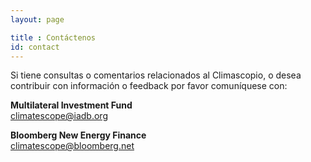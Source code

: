 ```yaml
---
layout: page

title : Contáctenos
id: contact
---
```

Si tiene consultas o comentarios relacionados al Climascopio, o desea contribuir con información o feedback por favor comuníquese con:

**Multilateral Investment Fund**  
[climatescope@iadb.org](mailto:climatescope@iadb.org)

**Bloomberg New Energy Finance**  
[climatescope@bloomberg.net](mailto:climatescope@bloomberg.net)